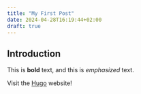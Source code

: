 ```yaml
---
title: "My First Post"
date: 2024-04-28T16:19:44+02:00
draft: true
---
```


## Introduction

This is **bold** text, and this is *emphasized* text.

Visit the [Hugo](https://gohugo.io) website!